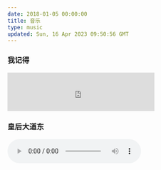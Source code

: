 ```yaml
---
date: 2018-01-05 00:00:00
title: 音乐
type: music
updated: Sun, 16 Apr 2023 09:50:56 GMT
---
```

### 我记得

<iframe frameborder="no" border="0" marginwidth="0" marginheight="0" width=330 height=86 src="https://music.163.com/outchain/player?type=2&id=1974443814&auto=0&height=66"></iframe>

### 皇后大道东

<audio src="https://res.wx.qq.com/voice/getvoice?mediaid=MzIzMDg1MTM0Nl8xMDAwMDAwNTk=" controls="controls" controlslist="nodownload" loop="loop" oncontextmenu="return false" jm_neat="3945473"></audio>
